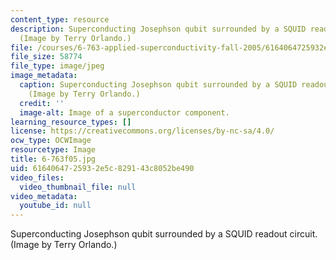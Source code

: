 ```yaml
---
content_type: resource
description: Superconducting Josephson qubit surrounded by a SQUID readout circuit.
  (Image by Terry Orlando.)
file: /courses/6-763-applied-superconductivity-fall-2005/6164064725932e5c829143c8052be490_6-763f05.jpg
file_size: 58774
file_type: image/jpeg
image_metadata:
  caption: Superconducting Josephson qubit surrounded by a SQUID readout circuit.
    (Image by Terry Orlando.)
  credit: ''
  image-alt: Image of a superconductor component.
learning_resource_types: []
license: https://creativecommons.org/licenses/by-nc-sa/4.0/
ocw_type: OCWImage
resourcetype: Image
title: 6-763f05.jpg
uid: 61640647-2593-2e5c-8291-43c8052be490
video_files:
  video_thumbnail_file: null
video_metadata:
  youtube_id: null
---
```

Superconducting Josephson qubit surrounded by a SQUID readout circuit. (Image by Terry Orlando.)